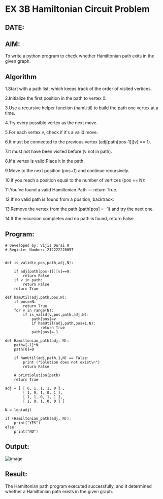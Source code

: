 # EX 3B Hamiltonian Circuit Problem
## DATE:
## AIM:
To write a python program to check whether Hamiltonian path exits in the given graph.

## Algorithm
1.Start with a path list, which keeps track of the order of visited vertices.

2.Initialize the first position in the path to vertex 0.

3.Use a recursive helper function (hamUtil) to build the path one vertex at a time.

4.Try every possible vertex as the next move.

5.For each vertex v, check if it's a valid move.

6.It must be connected to the previous vertex (adj[path[pos-1]][v] == 1).

7.It must not have been visited before (v not in path).

8.If a vertex is valid:Place it in the path.

9.Move to the next position (pos+1) and continue recursively.

10.If you reach a position equal to the number of vertices (pos == N):

11.You’ve found a valid Hamiltonian Path — return True.

12.If no valid path is found from a position, backtrack:

13.Remove the vertex from the path (path[pos] = -1) and try the next one.

14.If the recursion completes and no path is found, return False.

## Program:
```
# Developed by: Vijis Durai R
# Register Number: 212222220057


def is_valid(v,pos,path,adj,N):
    
    if adj[path[pos-1]][v]==0:
        return False
    if v in path:
        return False
    return True
    
def hamUtil(adj,path,pos,N):
    if pos==N:
        return True
    for v in range(N):
        if is_valid(v,pos,path,adj,N):
            path[pos]=v
            if hamUtil(adj,path,pos+1,N):
                return True
            path[pos]=-1
            
def Hamiltonian_path(adj, N):
    path=[-1]*N
    path[0]=0

    if hamUtil(adj,path,1,N) == False:
        print ("Solution does not exist\n")
        return False

    # printSolution(path)
    return True
    
adj = [ [ 0, 1, 1, 1, 0 ] ,
        [ 1, 0, 1, 0, 1 ],
        [ 1, 1, 0, 1, 1 ],
        [ 1, 0, 1, 0, 0 ] ]
 
N = len(adj)
 
if (Hamiltonian_path(adj, N)):
    print("YES")
else:
    print("NO")
```

## Output:
![image](https://github.com/user-attachments/assets/cc1cc356-6700-4f8d-8b45-2190f721e89b)



## Result:
The Hamiltonian path program executed successfully, and it determined whether a Hamiltonian path exists in the given graph.
